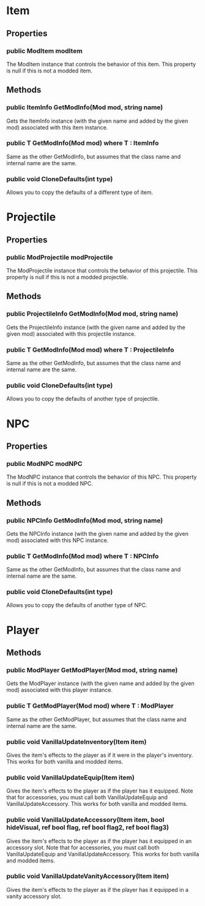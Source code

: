 # Item

## Properties

### public ModItem modItem

The ModItem instance that controls the behavior of this item. This property is null if this is not a modded item.

## Methods

### public ItemInfo GetModInfo(Mod mod, string name)

Gets the ItemInfo instance (with the given name and added by the given mod) associated with this item instance.

### public T GetModInfo<T>(Mod mod) where T : ItemInfo

Same as the other GetModInfo, but assumes that the class name and internal name are the same.

### public void CloneDefaults(int type)

Allows you to copy the defaults of a different type of item.

# Projectile

## Properties

### public ModProjectile modProjectile

The ModProjectile instance that controls the behavior of this projectile. This property is null if this is not a modded projectile.

## Methods

### public ProjectileInfo GetModInfo(Mod mod, string name)

Gets the ProjectileInfo instance (with the given name and added by the given mod) associated with this projectile instance.

### public T GetModInfo<T>(Mod mod) where T : ProjectileInfo

Same as the other GetModInfo, but assumes that the class name and internal name are the same.

### public void CloneDefaults(int type)

Allows you to copy the defaults of another type of projectile.

# NPC

## Properties

### public ModNPC modNPC

The ModNPC instance that controls the behavior of this NPC. This property is null if this is not a modded NPC.

## Methods

### public NPCInfo GetModInfo(Mod mod, string name)

Gets the NPCInfo instance (with the given name and added by the given mod) associated with this NPC instance.

### public T GetModInfo<T>(Mod mod) where T : NPCInfo

Same as the other GetModInfo, but assumes that the class name and internal name are the same.

### public void CloneDefaults(int type)

Allows you to copy the defaults of another type of NPC.

# Player

## Methods

### public ModPlayer GetModPlayer(Mod mod, string name)

Gets the ModPlayer instance (with the given name and added by the given mod) associated with this player instance.

### public T GetModPlayer<T>(Mod mod) where T : ModPlayer

Same as the other GetModPlayer, but assumes that the class name and internal name are the same.

### public void VanillaUpdateInventory(Item item)

Gives the item's effects to the player as if it were in the player's inventory. This works for both vanilla and modded items.

### public void VanillaUpdateEquip(Item item)

Gives the item's effects to the player as if the player has it equipped. Note that for accessories, you must call both VanillaUpdateEquip and VanillaUpdateAccessory. This works for both vanilla and modded items.

### public void VanillaUpdateAccessory(Item item, bool hideVisual, ref bool flag, ref bool flag2, ref bool flag3)

Gives the item's effects to the player as if the player has it equipped in an accessory slot. Note that for accessories, you must call both VanillaUpdateEquip and VanillaUpdateAccessory. This works for both vanilla and modded items.

### public void VanillaUpdateVanityAccessory(Item item)

Gives the item's effects to the player as if the player has it equipped in a vanity accessory slot.